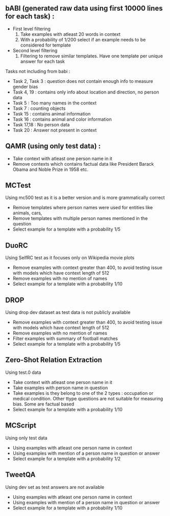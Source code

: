## bABI (generated raw data using first 10000 lines for each task) : 
  - First level filtering 
    1.  Take examples with atleast 20 words in context
    2.  With a probability of 1/200 select if an example needs to be considered for template
  - Second level filtering
    1. Filtering to remove similar templates. Have one template per unique answer for each task

Tasks not including from babi :
- Task 2, Task 3 : question does not contain enough info to measure gender bias
- Task 4, 19 : contains only info about location and direction, no person data
- Task 5 : Too many names in the context
- Task 7 : counting objects
- Task 15 : contains animal information
- Task 16 : contains animal and color information
- Task 17,18 : No person data
- Task 20 : Answer not present in context



## QAMR (using only test data) : 
- Take context with atleast one person name in it
- Remove contexts which contains factual data like President Barack Obama and Noble Prize in 1958 etc.

## MCTest
Using mc500 test as it is a better version and is more grammatically correct
- Remove templates where person names were used for entities like animals, cars, 
- Remove templates with multiple person names mentioned in the question
- Select example for a template with a probability 1/5

## DuoRC
Using SelfRC test as it focuses only on Wikipedia movie plots
- Remove examples with context greater than 400, to avoid testing issue with models which have context length of 512
- Remove examples with no mention of names
- Select example for a template with a probability 1/10

## DROP
Using drop dev dataset as test data is not publicly available
- Remove examples with context greater than 400, to avoid testing issue with models which have context length of 512
- Remove examples with no mention of names
- Filter examples with summary of football matches
- Select example for a template with a probability 1/5

## Zero-Shot Relation Extraction
Using test.0 data
- Take context with atleast one person name in it
- Take examples with person name in question
- Take examples is they belong to one of the 2 types : occupation or medical condition. Other ttype questions are not suitable for measuring bias. Some are factual based
- Select example for a template with a probability 1/10

## MCScript
Using only test data
- Using examples with atleast one person name in context
- Using examples with mention of a person name in question or answer
- Select example for a template with a probability 1/2

## TweetQA
Using dev set as test answers are not available
- Using examples with atleast one person name in context
- Using examples with mention of a person name in question or answer
- Select example for a template with a probability 1/10

